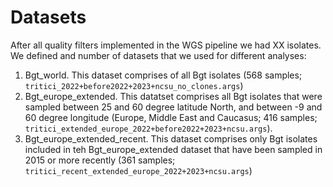 # Datasets
After all quality filters implemented in the WGS pipeline we had XX isolates. We defined and number of datasets that we used for different analyses:

1. Bgt_world. This dataset comprises of all Bgt isolates (568 samples; `tritici_2022+before2022+2023+ncsu_no_clones.args`)
2. Bgt_europe_extended. This datatset comprises all Bgt isolates that were sampled between 25 and 60 degree latitude North, and between -9 and 60 degree longitude (Europe, Middle East and Caucasus; 416 samples; `tritici_extended_europe_2022+before2022+2023+ncsu.args`). 
3. Bgt_europe_extended_recent. This dataset comprises only Bgt isolates included in teh Bgt_europe_extended dataset that have been sampled in 2015 or more recently (361 samples; `tritici_recent_extended_europe_2022+2023+ncsu.args`)   
